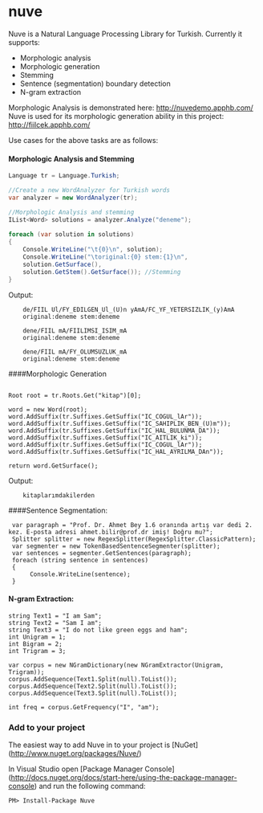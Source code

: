 nuve
===
Nuve is a Natural Language Processing Library for Turkish. Currently it supports:

 - Morphologic analysis
 - Morphologic generation
 - Stemming
 - Sentence (segmentation) boundary detection
 - N-gram extraction

Morphologic Analysis is demonstrated here: http://nuvedemo.apphb.com/
Nuve is used for its morphologic generation ability in this project: http://fiilcek.apphb.com/

Use cases for the above tasks are as follows: 


#### Morphologic Analysis and Stemming

```c#
Language tr = Language.Turkish;

//Create a new WordAnalyzer for Turkish words
var analyzer = new WordAnalyzer(tr);

//Morphologic Analysis and stemming
IList<Word> solutions = analyzer.Analyze("deneme");
 
foreach (var solution in solutions)
{
    Console.WriteLine("\t{0}\n", solution);
    Console.WriteLine("\toriginal:{0} stem:{1}\n", 
    solution.GetSurface(), 
    solution.GetStem().GetSurface()); //Stemming
}
```
Output:
```
	de/FIIL Ul/FY_EDILGEN_Ul_(U)n yAmA/FC_YF_YETERSIZLIK_(y)AmA
	original:deneme stem:deneme
	
	dene/FIIL mA/FIILIMSI_ISIM_mA
	original:deneme stem:deneme

	dene/FIIL mA/FY_OLUMSUZLUK_mA
	original:deneme stem:deneme
```
####Morphologic Generation
```

Root root = tr.Roots.Get("kitap")[0];
 
word = new Word(root);
word.AddSuffix(tr.Suffixes.GetSuffix("IC_COGUL_lAr"));
word.AddSuffix(tr.Suffixes.GetSuffix("IC_SAHIPLIK_BEN_(U)m"));
word.AddSuffix(tr.Suffixes.GetSuffix("IC_HAL_BULUNMA_DA"));
word.AddSuffix(tr.Suffixes.GetSuffix("IC_AITLIK_ki"));
word.AddSuffix(tr.Suffixes.GetSuffix("IC_COGUL_lAr"));
word.AddSuffix(tr.Suffixes.GetSuffix("IC_HAL_AYRILMA_DAn"));
 
return word.GetSurface();
```
Output:
```
	kitaplarımdakilerden
```
####Sentence Segmentation:     

```
 var paragraph = "Prof. Dr. Ahmet Bey 1.6 oranında artış var dedi 2. kez. E-posta adresi ahmet.bilir@prof.dr imiş! Doğru mu?";
 Splitter splitter = new RegexSplitter(RegexSplitter.ClassicPattern);
 var segmenter = new TokenBasedSentenceSegmenter(splitter);
 var sentences = segmenter.GetSentences(paragraph);
 foreach (string sentence in sentences)
 {
	  Console.WriteLine(sentence);
 }     
```

#### N-gram Extraction:     

```
string Text1 = "I am Sam";
string Text2 = "Sam I am";
string Text3 = "I do not like green eggs and ham";
int Unigram = 1;
int Bigram = 2;
int Trigram = 3;

var corpus = new NGramDictionary(new NGramExtractor(Unigram, Trigram));
corpus.AddSequence(Text1.Split(null).ToList());
corpus.AddSequence(Text2.Split(null).ToList());
corpus.AddSequence(Text3.Split(null).ToList());

int freq = corpus.GetFrequency("I", "am");
```
 
### Add to your project

The easiest way to add Nuve in to your project is [NuGet] (http://www.nuget.org/packages/Nuve/)

In Visual Studio open [Package Manager Console] (http://docs.nuget.org/docs/start-here/using-the-package-manager-console) and run the following command:
   
  

    PM> Install-Package Nuve




